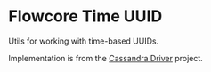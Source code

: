 # Flowcore Time UUID

Utils for working with time-based UUIDs.

Implementation is from the [Cassandra Driver](https://github.com/datastax/nodejs-driver) project.

